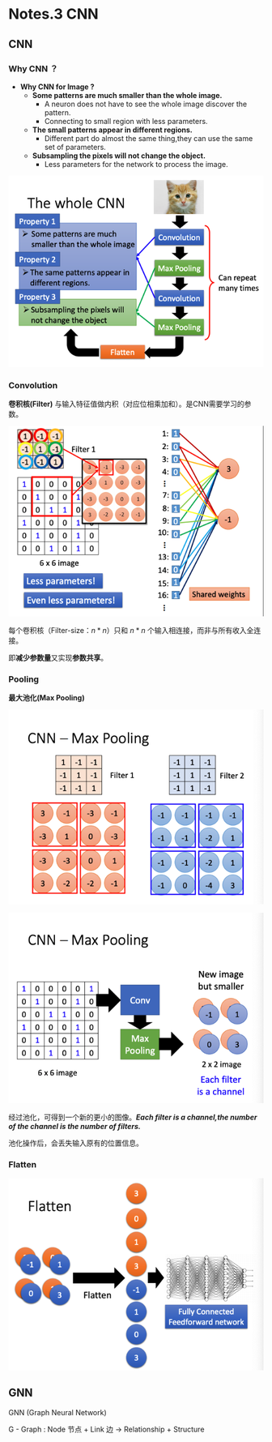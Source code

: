 # Notes.3 CNN

## CNN

### Why CNN ？

- **Why CNN for Image ?**
  - **Some patterns are much smaller than the whole image.**
    - A neuron does not have to see the whole image discover the pattern.
    - Connecting to small region with less parameters.
  - **The small patterns appear in different regions.**
    - Different part do almost the same thing,they can use the same set of parameters.
  - **Subsampling the pixels will not change the object.**
    - Less parameters for the network to process the image.

![DL_20](DL_Img/notes3/DL_20.png)

### Convolution

**卷积核(Filter)** 与输入特征值做内积（对应位相乘加和）。是CNN需要学习的参数。

![DL_21](DL_Img/notes3/DL_21.png)

每个卷积核（Filter-size：$n*n$）只和 $n*n$ 个输入相连接，而非与所有收入全连接。

即**减少参数量**又实现**参数共享**。

### Pooling

**最大池化(Max Pooling)** 

![DL_24](DL_Img/notes3/DL_24.png)

![DL_22](DL_Img/notes3/DL_22.png)

经过池化，可得到一个新的更小的图像。***Each filter is a channel,the number of the channel is the number of filters.***

池化操作后，会丢失输入原有的位置信息。

### Flatten

![DL_23](DL_Img/notes3/DL_23.png)

## GNN

GNN (Graph Neural Network)

G - Graph : Node 节点 + Link 边 -> Relationship + Structure

